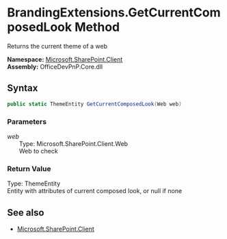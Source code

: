# BrandingExtensions.GetCurrentComposedLook Method  
Returns the current theme of a web  

**Namespace:** [Microsoft.SharePoint.Client](Microsoft.SharePoint.Client.md)  
**Assembly:** OfficeDevPnP.Core.dll  
## Syntax
```C#
public static ThemeEntity GetCurrentComposedLook(Web web)
```
### Parameters
*web*  
&emsp;&emsp;Type: Microsoft.SharePoint.Client.Web  
&emsp;&emsp;Web to check  

### Return Value
Type: ThemeEntity  
Entity with attributes of current composed look, or null if none

## See also
- [Microsoft.SharePoint.Client](Microsoft.SharePoint.Client.md)
